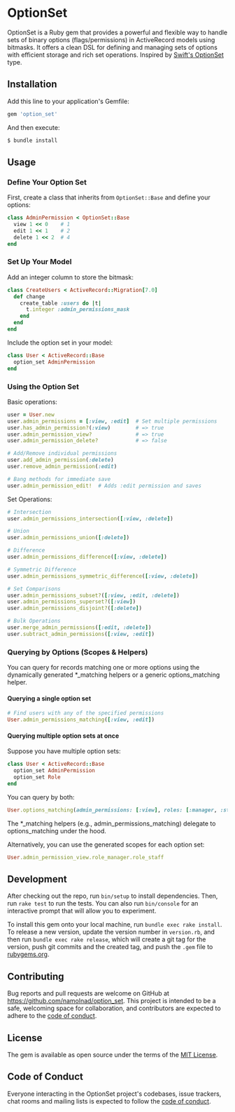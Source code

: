 # OptionSet

OptionSet is a Ruby gem that provides a powerful and flexible way to handle sets of binary options (flags/permissions) in ActiveRecord models using bitmasks. It offers a clean DSL for defining and managing sets of options with efficient storage and rich set operations. Inspired by [Swift's OptionSet](https://developer.apple.com/documentation/swift/optionset) type.

## Installation

Add this line to your application's Gemfile:

```ruby
gem 'option_set'
```

And then execute:

```bash
$ bundle install
```

## Usage

### Define Your Option Set

First, create a class that inherits from `OptionSet::Base` and define your options:

```ruby
class AdminPermission < OptionSet::Base
  view 1 << 0    # 1
  edit 1 << 1    # 2
  delete 1 << 2  # 4
end
```

### Set Up Your Model

Add an integer column to store the bitmask:

```ruby
class CreateUsers < ActiveRecord::Migration[7.0]
  def change
    create_table :users do |t|
      t.integer :admin_permissions_mask
    end
  end
end
```

Include the option set in your model:

```ruby
class User < ActiveRecord::Base
  option_set AdminPermission
end
```

### Using the Option Set

Basic operations:

```ruby
user = User.new
user.admin_permissions = [:view, :edit]  # Set multiple permissions
user.has_admin_permission?(:view)        # => true
user.admin_permission_view?              # => true
user.admin_permission_delete?            # => false

# Add/Remove individual permissions
user.add_admin_permission(:delete)
user.remove_admin_permission(:edit)

# Bang methods for immediate save
user.admin_permission_edit!  # Adds :edit permission and saves
```

Set Operations:

```ruby
# Intersection
user.admin_permissions_intersection([:view, :delete])

# Union
user.admin_permissions_union([:delete])

# Difference
user.admin_permissions_difference([:view, :delete])

# Symmetric Difference
user.admin_permissions_symmetric_difference([:view, :delete])

# Set Comparisons
user.admin_permissions_subset?([:view, :edit, :delete])
user.admin_permissions_superset?([:view])
user.admin_permissions_disjoint?([:delete])

# Bulk Operations
user.merge_admin_permissions([:edit, :delete])
user.subtract_admin_permissions([:view, :edit])
```

### Querying by Options (Scopes & Helpers)

You can query for records matching one or more options using the dynamically generated *_matching helpers
or a generic options_matching helper.

#### Querying a single option set

```ruby
# Find users with any of the specified permissions
User.admin_permissions_matching([:view, :edit])
```

#### Querying multiple option sets at once

Suppose you have multiple option sets:

```ruby
class User < ActiveRecord::Base
  option_set AdminPermission
  option_set Role
end
```

You can query by both:

```ruby
User.options_matching(admin_permissions: [:view], roles: [:manager, :staff])
```

The *_matching helpers (e.g., admin_permissions_matching) delegate to options_matching under the hood.

Alternatively, you can use the generated scopes for each option set:

```ruby
User.admin_permission_view.role_manager.role_staff
```

## Development

After checking out the repo, run `bin/setup` to install dependencies. Then, run `rake test` to run the tests. You can also run `bin/console` for an interactive prompt that will allow you to experiment.

To install this gem onto your local machine, run `bundle exec rake install`. To release a new version, update the version number in `version.rb`, and then run `bundle exec rake release`, which will create a git tag for the version, push git commits and the created tag, and push the `.gem` file to [rubygems.org](https://rubygems.org).

## Contributing

Bug reports and pull requests are welcome on GitHub at https://github.com/namolnad/option_set. This project is intended to be a safe, welcoming space for collaboration, and contributors are expected to adhere to the [code of conduct](https://github.com/namolnad/option_set/blob/main/CODE_OF_CONDUCT.md).

## License

The gem is available as open source under the terms of the [MIT License](https://opensource.org/licenses/MIT).

## Code of Conduct

Everyone interacting in the OptionSet project's codebases, issue trackers, chat rooms and mailing lists is expected to follow the [code of conduct](https://github.com/namolnad/option_set/blob/main/CODE_OF_CONDUCT.md).
